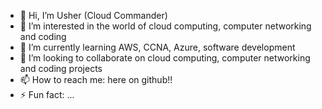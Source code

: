 - 👋 Hi, I’m Usher (Cloud Commander) 
- 👀 I’m interested in the world of cloud computing, computer networking and coding 
- 🌱 I’m currently learning AWS, CCNA, Azure, software development
- 💞️ I’m looking to collaborate on cloud computing, computer networking and coding projects
- 📫 How to reach me: here on github!! 
- ⚡ Fun fact: ...

<!---
Sghj11/Sghj11 is a ✨ special ✨ repository because its `README.md` (this file) appears on your GitHub profile.
You can click the Preview link to take a look at your changes.
--->
